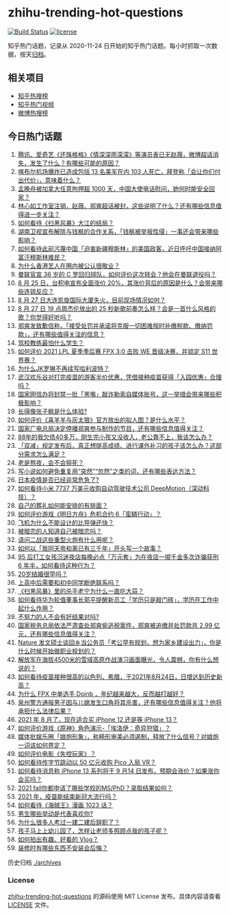 # zhihu-trending-hot-questions

[![Build Status](https://github.com/justjavac/zhihu-trending-hot-questions/workflows/ci/badge.svg?branch=master)](https://github.com/justjavac/zhihu-trending-hot-questions/actions)
[![license](https://img.shields.io/github/license/justjavac/zhihu-trending-hot-questions)](https://github.com/justjavac/zhihu-trending-hot-questions/blob/master/LICENSE)

知乎热门话题，记录从 2020-11-24 日开始的知乎热门话题。每小时抓取一次数据，按天[归档](./archives)。

## 相关项目

- [知乎热搜榜](https://github.com/justjavac/zhihu-trending-top-search)
- [知乎热门视频](https://github.com/justjavac/zhihu-trending-hot-video)
- [微博热搜榜](https://github.com/justjavac/weibo-trending-hot-search)

## 今日热门话题

<!-- BEGIN -->
<!-- 最后更新时间 Sat Aug 28 2021 05:01:29 GMT+0800 (China Standard Time) -->

1. [腾讯、爱奇艺《还珠格格》《情深深雨濛濛》等演员表已无赵薇，微博超话消失，发生了什么？有哪些可能的原因？](https://www.zhihu.com/question/482736545)
1. [喀布尔机场爆炸已造成包括 13 名美军在内 103
   人死亡，拜登称「会让你们付出代价」，意味着什么？](https://www.zhihu.com/question/482892549)
1. [孟晚舟被加拿大任意拘押超 1000
   天，中国大使电话慰问，她何时能安全回家？](https://www.zhihu.com/question/482692390)
1. [林心如工作室注销，赵薇、郑爽超话被封，这些说明了什么？还有哪些信息值得进一步关注？](https://www.zhihu.com/question/482794748)
1. [如何看待《扫黑风暴》大江的结局？](https://www.zhihu.com/question/481415203)
1. [湖南卫视宣布解除与钱枫的合作关系，「钱枫被举报性侵」一事还会带来哪些影响？](https://www.zhihu.com/question/482863334)
1. [如何看待此前污蔑中国「迫害新疆穆斯林」的美国政客，近日呼吁中国接纳阿富汗穆斯林难民？](https://www.zhihu.com/question/482906017)
1. [为什么香港艺人在圈内被公认很敬业？](https://www.zhihu.com/question/482641164)
1. [曼联官宣 36 岁的 C
   罗回归球队，如何评价这次转会？他会在曼联退役吗？](https://www.zhihu.com/question/482991121)
1. [8 月 25 日，台积电宣布全面涨价
   20%，其涨价背后的原因是什么？会带来哪些连锁反应？](https://www.zhihu.com/question/482405863)
1. [8 月 27 日大连凯旋国际大厦失火，目前现场情况如何？](https://www.zhihu.com/question/482940869)
1. [8 月 27 日 19 点周杰伦放出的 25
   秒新歌前奏怎么样？会是一首什么风格的歌？你觉得好听吗？](https://www.zhihu.com/question/482950167)
1. [郑爽发致歉信称，「接受处罚并承诺将克服一切困难按时补缴税款、缴纳罚款」，还有哪些值得关注的信息？](https://www.zhihu.com/question/482928682)
1. [驾校教练最怕什么学生？](https://www.zhihu.com/question/453063198)
1. [如何评价 2021 LPL 夏季季后赛 FPX 3:0 击败 WE 晋级决赛，并锁定 S11
   世界赛？](https://www.zhihu.com/question/482911674)
1. [为什么JK罗琳不再续写哈利波特？](https://www.zhihu.com/question/311933906)
1. [武汉欢乐谷对打完疫苗的游客半价优惠，凭借接种疫苗获得「入园优惠」合理吗？](https://www.zhihu.com/question/482628440)
1. [国家网信办将封禁一批「黑嘴」敲诈勒索自媒体账号，这一举措会带来哪些积极影响？](https://www.zhihu.com/question/482931007)
1. [长得像张子枫是什么体验?](https://www.zhihu.com/question/359788244)
1. [如何评价《喜羊羊与灰太狼》官方放出的拟人图？是什么水平？](https://www.zhihu.com/question/482367510)
1. [国家广电总局决定停播郑爽参与制作的节目，还有哪些信息值得关注？](https://www.zhihu.com/question/482824110)
1. [88年的我欠债40多万，刚生完小孩又没收入，老公靠不上，我该怎么办？](https://www.zhihu.com/question/461493299)
1. [「双减」规定发布后，真正想提高成绩、进行课外补习的孩子该怎么办？这部分需求怎么满足？](https://www.zhihu.com/question/474700861)
1. [老是熬夜，会不会猝死？](https://www.zhihu.com/question/482385790)
1. [写小说如何避免重复用“突然”“忽然”之类的词，还有哪些表达方法？](https://www.zhihu.com/question/482245344)
1. [日本疫情是否已经非常危急了?](https://www.zhihu.com/question/479699303)
1. [如何看待小米 7737 万美元收购自动驾驶技术公司
   DeepMotion（深动科技）？](https://www.zhihu.com/question/482442685)
1. [自己的葬礼如何能安排的有排面？](https://www.zhihu.com/question/482377652)
1. [如何评价游戏《明日方舟》危机合约 6「蛮鳞行动」？](https://www.zhihu.com/question/482688496)
1. [飞机为什么不能设计的比导弹还快？](https://www.zhihu.com/question/476376732)
1. [被暗恋的人知道自己被暗恋吗？](https://www.zhihu.com/question/434616658)
1. [请问二战这些重型火炮有什么用呢？](https://www.zhihu.com/question/481013848)
1. [如何以「我同天帝和离已有三千年」开头写一个故事？](https://www.zhihu.com/question/474685510)
1. [95 后打工女孩沉迷夜店每晚必点「万元套」为在夜店一掷千金多次诈骗获刑 6
   年半，如何看待这种行为？](https://www.zhihu.com/question/480447722)
1. [20岁结婚很早吗？](https://www.zhihu.com/question/481603004)
1. [上高中后需要和初中同学断绝联系吗？](https://www.zhihu.com/question/482604547)
1. [《扫黑风暴》里的杀手老宁为什么一直吃大蒜？](https://www.zhihu.com/question/481993991)
1. [如何看待华为轮值董事长郭平提醒新员工「学历只是敲门砖」，学历在工作中起什么作用？](https://www.zhihu.com/question/480600584)
1. [不努力的人不会有好结果对吗?](https://www.zhihu.com/question/481811391)
1. [国家税务总局依法严肃查处郑爽偷逃税案件，郑爽被追缴并处罚款共 2.99
   亿元，还有哪些信息值得关注？](https://www.zhihu.com/question/482812990)
1. [Nature
   发文硕士谈回乡当公务员「考公早有规划，想为家乡建设出力」，你是什么时候开始做职业规划的？](https://www.zhihu.com/question/482388825)
1. [解放军在海拔4500米的雪域高原作战演习画面曝光，令人震撼，你有什么想说的？](https://www.zhihu.com/question/482620344)
1. [如何看待疫苗接种很高的以色列、希腊，于2021年8月24日，日增达到历史新高？](https://www.zhihu.com/question/482497684)
1. [为什么 FPX 中单选手 Doinb
   ，年纪越来越大，反而越打越好？](https://www.zhihu.com/question/481532834)
1. [泉州警方通报男子因与儿媳发生口角将其杀害，还有哪些信息值得关注？他将承担什么法律后果？](https://www.zhihu.com/question/482695708)
1. [2021 年 8 月了，现在适合买 iPhone 12 还是等 iPhone
   13？](https://www.zhihu.com/question/482333201)
1. [如何评价游戏《原神》角色演示-「埃洛伊：奇异狩猎」？](https://www.zhihu.com/question/482849524)
1. [媒体批娱乐圈「娘炮形象」，称畸形审美必须遏制，释放了什么信号？对娘炮一词该如何界定？](https://www.zhihu.com/question/482856808)
1. [如何评价电影《失控玩家》？](https://www.zhihu.com/question/425410017)
1. [如何看待传字节跳动以 50 亿元收购 Pico 入局 VR？](https://www.zhihu.com/question/482652294)
1. [如何看待消息称 iPhone 13 系列将于 9 月14
   日发布，预期会涨价？如果涨你会买吗？](https://www.zhihu.com/question/482702668)
1. [2021 fall你都申请了哪些学校的MS/PhD？录取结果如何？](https://www.zhihu.com/question/357928233)
1. [2021 年，疫苗能结束新冠大流行吗？](https://www.zhihu.com/question/436868073)
1. [如何看待《海贼王》漫画 1023 话？](https://www.zhihu.com/question/482788069)
1. [男生哪些举动是代表喜欢你?](https://www.zhihu.com/question/307189919)
1. [为什么很多人考过一建二建后辞职了？](https://www.zhihu.com/question/423988927)
1. [孩子马上上幼儿园了，怎样让老师多照顾点我的孩子呢？](https://www.zhihu.com/question/481089129)
1. [如何拍出有趣、好看的 Vlog？](https://www.zhihu.com/question/264869718)
1. [装修时有哪些东西不安装会后悔？](https://www.zhihu.com/question/481876207)

<!-- END -->

历史归档 [./archives](./archives)

### License

[zhihu-trending-hot-questions](https://github.com/justjavac/zhihu-trending-hot-questions)
的源码使用 MIT License 发布。具体内容请查看 [LICENSE](./LICENSE) 文件。
